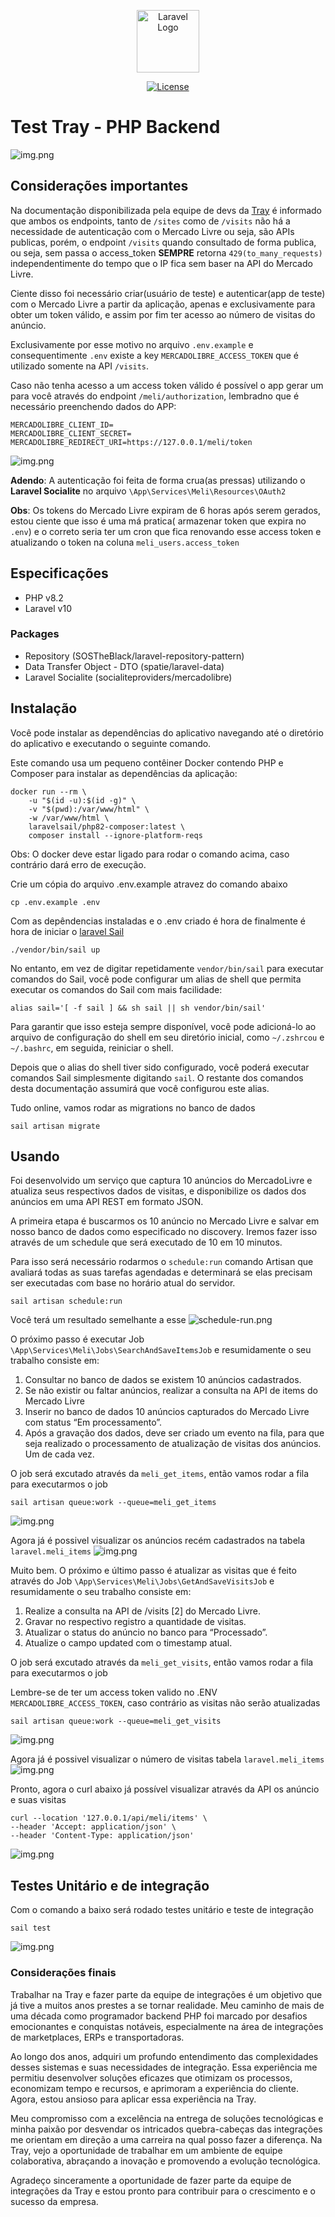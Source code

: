 <p align="center"><a href="https://laravel.com" target="_blank"><img src=".github/imgs/logo_tray_site-svg.png" width="100" alt="Laravel Logo"></a></p>

<p align="center">
<a href="https://packagist.org/packages/laravel/framework"><img src="https://img.shields.io/packagist/l/laravel/framework" alt="License"></a>
</p>

# Test Tray - PHP Backend

![img.png](.github/imgs/macro_diagram.png)

## Considerações importantes

Na documentação disponibilizada pela equipe de devs da [Tray](https://tray.com.br/) é informado que ambos os endpoints,
tanto de `/sites` como de `/visits` não há a necessidade de autenticação com o Mercado Livre ou seja, são APIs publicas,
porém, o endpoint `/visits` quando consultado de forma publica, ou seja, sem passa o access_token **SEMPRE**
retorna `429(to_many_requests)` independentimente do tempo que o IP fica sem baser na API do Mercado Livre.

Ciente disso foi necessário criar(usuário de teste) e autenticar(app de teste) com o Mercado Livre a partir da
aplicação, apenas e exclusivamente para obter um token válido, e assim por fim ter acesso ao número de visitas do
anúncio.

Exclusivamente por esse motivo no arquivo `.env.example` e consequentimente `.env` existe a
key `MERCADOLIBRE_ACCESS_TOKEN` que é utilizado somente na API `/visits`.

Caso não tenha acesso a um access token válido é possível o app gerar um para você através do
endpoint ``/meli/authorization``, lembradno que é necessário preenchendo dados do APP:

```env
MERCADOLIBRE_CLIENT_ID=
MERCADOLIBRE_CLIENT_SECRET=
MERCADOLIBRE_REDIRECT_URI=https://127.0.0.1/meli/token
```

![img.png](.github/imgs/meli_authorizarion.png)

**Adendo**: A autenticação foi feita de forma crua(as pressas) utilizando o **Laravel Socialite** no
arquivo ``\App\Services\Meli\Resources\OAuth2``

**Obs**: Os tokens do Mercado Livre expiram de 6 horas após serem gerados, estou ciente que isso é uma má pratica(
armazenar token que expira no `.env`) e o correto seria ter um cron que fica renovando esse access token e atualizando o
token na coluna ``meli_users.access_token``

## Especificações

- PHP v8.2
- Laravel v10

### Packages

- Repository (SOSTheBlack/laravel-repository-pattern)
- Data Transfer Object - DTO (spatie/laravel-data)
- Laravel Socialite (socialiteproviders/mercadolibre)

## Instalação

Você pode instalar as dependências do aplicativo navegando até o diretório do aplicativo e executando o seguinte
comando.

Este comando usa um pequeno contêiner Docker contendo PHP e Composer para instalar as dependências da aplicação:

````shell
docker run --rm \
    -u "$(id -u):$(id -g)" \
    -v "$(pwd):/var/www/html" \
    -w /var/www/html \
    laravelsail/php82-composer:latest \
    composer install --ignore-platform-reqs
````

Obs: O docker deve estar ligado para rodar o comando acima, caso contrário dará erro de execução.

Crie um cópia do arquivo .env.example atravez do comando abaixo

````shell
cp .env.example .env
````

Com as depêndencias instaladas e o .env criado é hora de finalmente é hora de iniciar
o [laravel Sail](https://laravel.com/docs/10.x/sail)

````shell
./vendor/bin/sail up
````

No entanto, em vez de digitar repetidamente ``vendor/bin/sail`` para executar comandos do Sail, você pode configurar um alias
de shell que permita executar os comandos do Sail com mais facilidade:

````shell
alias sail='[ -f sail ] && sh sail || sh vendor/bin/sail'
````

Para garantir que isso esteja sempre disponível, você pode adicioná-lo ao arquivo de configuração do shell em seu
diretório inicial, como `~/.zshrcou` e `~/.bashrc`, em seguida, reiniciar o shell.

Depois que o alias do shell tiver sido configurado, você poderá executar comandos Sail simplesmente digitando `sail`. O
restante dos comandos desta documentação assumirá que você configurou este alias.

Tudo online, vamos rodar as migrations no banco de dados

````shell
sail artisan migrate 
````

## Usando

Foi desenvolvido um serviço que captura 10 anúncios do MercadoLivre e atualiza seus respectivos dados de visitas, e
disponibilize os dados dos anúncios em uma API REST em formato JSON.

A primeira etapa é buscarmos os 10 anúncio no Mercado Livre e salvar em nosso banco de dados como especificado no
discovery.
Iremos fazer isso através de um schedule que será executado de 10 em 10 minutos.

Para isso será necessário rodarmos o ``schedule:run`` comando Artisan que avaliará todas as suas tarefas agendadas e
determinará se elas precisam ser executadas com base no horário atual do servidor.

````shell
sail artisan schedule:run
````

Você terá um resultado semelhante a esse
![schedule-run.png](.github%2Fimgs%2Fschedule-run.png)

O próximo passo é executar Job ``\App\Services\Meli\Jobs\SearchAndSaveItemsJob`` e resumidamente o seu trabalho consiste
em:

1. Consultar no banco de dados se existem 10 anúncios cadastrados.
2. Se não existir ou faltar anúncios, realizar a consulta na API de items do Mercado Livre
3. Inserir no banco de dados 10 anúncios capturados do Mercado Livre com status “Em processamento”.
4. Após a gravação dos dados, deve ser criado um evento na fila, para que seja
   realizado o processamento de atualização de visitas dos anúncios. Um de
   cada vez.

O job será excutado através da ``meli_get_items``, então vamos rodar a fila para executarmos o job

````shell
sail artisan queue:work --queue=meli_get_items
````

![img.png](.github/imgs/queue-meli_get_items.png)

Agora já é possivel visualizar os anúncios recém cadastrados na tabela ``laravel.meli_items``
![img.png](.github/imgs/laravel.meli_items-in_process.png)

Muito bem. O próximo e último passo é atualizar as visitas que é feito através do
Job ``\App\Services\Meli\Jobs\GetAndSaveVisitsJob`` e resumidamente o seu trabalho consiste em:

1. Realize a consulta na API de /visits [2] do Mercado Livre.
2. Gravar no respectivo registro a quantidade de visitas.
3. Atualizar o status do anúncio no banco para “Processado”.
4. Atualize o campo updated com o timestamp atual.

O job será excutado através da ``meli_get_visits``, então vamos rodar a fila para executarmos o job

Lembre-se de ter um access token valido no .ENV ``MERCADOLIBRE_ACCESS_TOKEN``, caso contrário as visitas não serão
atualizadas

````shell
sail artisan queue:work --queue=meli_get_visits
````

![img.png](.github/imgs/queue-meli_get_visits.png)

Agora já é possivel visualizar o número de visitas tabela ``laravel.meli_items``
![img.png](.github/imgs/laravel.meli_items-in_processed.png)

Pronto, agora o curl abaixo já possível visualizar através da API os anúncio e suas visitas

`````curl
curl --location '127.0.0.1/api/meli/items' \
--header 'Accept: application/json' \
--header 'Content-Type: application/json'
`````

![img.png](.github/imgs/api.png)

## Testes Unitário e de integração

Com o comando a baixo será rodado testes unitário e teste de integração

````shell
sail test
````
![img.png](.github/imgs/tests.png)

### Considerações finais

Trabalhar na Tray e fazer parte da equipe de integrações é um objetivo que já tive a muitos anos prestes a se tornar realidade. Meu caminho de mais
de uma década como programador backend PHP foi marcado por desafios emocionantes e conquistas notáveis, especialmente na
área de integrações de marketplaces, ERPs e transportadoras.

Ao longo dos anos, adquiri um profundo entendimento das complexidades desses sistemas e suas necessidades de integração.
Essa experiência me permitiu desenvolver soluções eficazes que otimizam os processos, economizam tempo e recursos, e
aprimoram a experiência do cliente. Agora, estou ansioso para aplicar essa experiência na Tray.

Meu compromisso com a excelência na entrega de soluções tecnológicas e minha paixão por desvendar os intricados
quebra-cabeças das integrações me orientam em direção a uma carreira na qual posso fazer a diferença. Na Tray, vejo a
oportunidade de trabalhar em um ambiente de equipe colaborativa, abraçando a inovação e promovendo a evolução
tecnológica.

Agradeço sinceramente a oportunidade de fazer parte da equipe de integrações da Tray e estou pronto para contribuir para
o crescimento e o sucesso da empresa.
